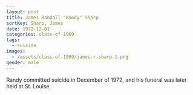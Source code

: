```yaml
---
layout: post
title: James Randall "Randy" Sharp
sortKey: Sharp, James
date: 1972-12-01
categories: class-of-1969
tags:
  - suicide
images:
  - /assets/class-of-1969/james-r-sharp-1.png
gender: male
---
```

Randy committed suicide in December of 1972, and his funeral was later held at St. Louise.